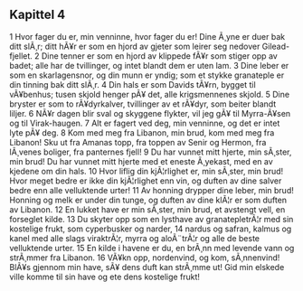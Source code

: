 ## Kapittel 4

1 Hvor fager du er, min venninne, hvor fager du er! Dine Ã¸yne er duer bak ditt slÃ¸r; ditt hÃ¥r er som en hjord av gjeter som leirer seg nedover Gilead-fjellet. 
2 Dine tenner er som en hjord av klippede fÃ¥r som stiger opp av badet; alle har de tvillinger, og intet blandt dem er uten lam. 
3 Dine leber er som en skarlagensnor, og din munn er yndig; som et stykke granateple er din tinning bak ditt slÃ¸r. 
4 Din hals er som Davids tÃ¥rn, bygget til vÃ¥benhus; tusen skjold henger pÃ¥ det, alle krigsmennenes skjold.
5 Dine bryster er som to rÃ¥dyrkalver, tvillinger av et rÃ¥dyr, som beiter blandt liljer. 
6 NÃ¥r dagen blir sval og skyggene flykter, vil jeg gÃ¥ til Myrra-Ã¥sen og til Virak-haugen. 
7 Alt er fagert ved deg, min venninne, og det er intet lyte pÃ¥ deg. 
8 Kom med meg fra Libanon, min brud, kom med meg fra Libanon! Sku ut fra Amanas topp, fra toppen av Senir og Hermon, fra lÃ¸venes boliger, fra panternes fjell! 
9 Du har vunnet mitt hjerte, min sÃ¸ster, min brud! Du har vunnet mitt hjerte med et eneste Ã¸yekast, med en av kjedene om din hals. 
10 Hvor liflig din kjÃ¦rlighet er, min sÃ¸ster, min brud! Hvor meget bedre er ikke din kjÃ¦rlighet enn vin, og duften av dine salver bedre enn alle velluktende urter! 
11 Av honning drypper dine leber, min brud! Honning og melk er under din tunge, og duften av dine klÃ¦r er som duften av Libanon. 
12 En lukket have er min sÃ¸ster, min brud, et avstengt vell, en forseglet kilde. 
13 Du skyter opp som en lysthave av granatepletrÃ¦r med sin kostelige frukt, som cyperbusker og narder, 
14 nardus og safran, kalmus og kanel med alle slags viraktrÃ¦r, myrra og aloÃ¨trÃ¦r og alle de beste velluktende urter. 
15 En kilde i havene er du, en brÃ¸nn med levende vann og strÃ¸mmer fra Libanon. 
16 VÃ¥kn opp, nordenvind, og kom, sÃ¸nnenvind! BlÃ¥s gjennom min have, sÃ¥ dens duft kan strÃ¸mme ut! Gid min elskede ville komme til sin have og ete dens kostelige frukt!
